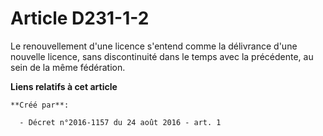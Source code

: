 # Article D231-1-2

Le renouvellement d'une licence s'entend comme la délivrance d'une nouvelle licence, sans discontinuité dans le temps avec la
précédente, au sein de la même fédération.

**Liens relatifs à cet article**

	**Créé par**:

	  - Décret n°2016-1157 du 24 août 2016 - art. 1
